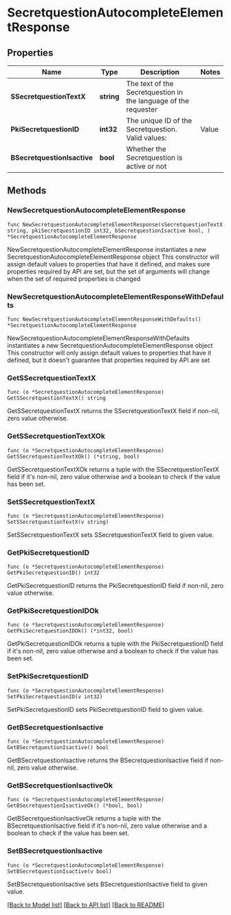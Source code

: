 # SecretquestionAutocompleteElementResponse

## Properties

Name | Type | Description | Notes
------------ | ------------- | ------------- | -------------
**SSecretquestionTextX** | **string** | The text of the Secretquestion in the language of the requester | 
**PkiSecretquestionID** | **int32** | The unique ID of the Secretquestion.  Valid values:  |Value|Description| |-|-| |1|The name of the hospital in which you were born| |2|The name of your grade school| |3|The last name of your favorite teacher| |4|Your favorite sports team| |5|Your favorite TV show| |6|Your favorite movie| |7|The name of the street on which you grew up| |8|The name of your first employer| |9|Your first car| |10|Your favorite food| |11|The name of your first pet| |12|Favorite musician/band| |13|What instrument you play| |14|Your father&#39;s middle name| |15|Your mother&#39;s maiden name| |16|Name of your eldest child| |17|Your spouse&#39;s middle name| |18|Favorite restaurant| |19|Childhood nickname| |20|Favorite vacation destination| |21|Your boat&#39;s name| |22|Date of Birth (YYYY-MM-DD)| | 
**BSecretquestionIsactive** | **bool** | Whether the Secretquestion is active or not | 

## Methods

### NewSecretquestionAutocompleteElementResponse

`func NewSecretquestionAutocompleteElementResponse(sSecretquestionTextX string, pkiSecretquestionID int32, bSecretquestionIsactive bool, ) *SecretquestionAutocompleteElementResponse`

NewSecretquestionAutocompleteElementResponse instantiates a new SecretquestionAutocompleteElementResponse object
This constructor will assign default values to properties that have it defined,
and makes sure properties required by API are set, but the set of arguments
will change when the set of required properties is changed

### NewSecretquestionAutocompleteElementResponseWithDefaults

`func NewSecretquestionAutocompleteElementResponseWithDefaults() *SecretquestionAutocompleteElementResponse`

NewSecretquestionAutocompleteElementResponseWithDefaults instantiates a new SecretquestionAutocompleteElementResponse object
This constructor will only assign default values to properties that have it defined,
but it doesn't guarantee that properties required by API are set

### GetSSecretquestionTextX

`func (o *SecretquestionAutocompleteElementResponse) GetSSecretquestionTextX() string`

GetSSecretquestionTextX returns the SSecretquestionTextX field if non-nil, zero value otherwise.

### GetSSecretquestionTextXOk

`func (o *SecretquestionAutocompleteElementResponse) GetSSecretquestionTextXOk() (*string, bool)`

GetSSecretquestionTextXOk returns a tuple with the SSecretquestionTextX field if it's non-nil, zero value otherwise
and a boolean to check if the value has been set.

### SetSSecretquestionTextX

`func (o *SecretquestionAutocompleteElementResponse) SetSSecretquestionTextX(v string)`

SetSSecretquestionTextX sets SSecretquestionTextX field to given value.


### GetPkiSecretquestionID

`func (o *SecretquestionAutocompleteElementResponse) GetPkiSecretquestionID() int32`

GetPkiSecretquestionID returns the PkiSecretquestionID field if non-nil, zero value otherwise.

### GetPkiSecretquestionIDOk

`func (o *SecretquestionAutocompleteElementResponse) GetPkiSecretquestionIDOk() (*int32, bool)`

GetPkiSecretquestionIDOk returns a tuple with the PkiSecretquestionID field if it's non-nil, zero value otherwise
and a boolean to check if the value has been set.

### SetPkiSecretquestionID

`func (o *SecretquestionAutocompleteElementResponse) SetPkiSecretquestionID(v int32)`

SetPkiSecretquestionID sets PkiSecretquestionID field to given value.


### GetBSecretquestionIsactive

`func (o *SecretquestionAutocompleteElementResponse) GetBSecretquestionIsactive() bool`

GetBSecretquestionIsactive returns the BSecretquestionIsactive field if non-nil, zero value otherwise.

### GetBSecretquestionIsactiveOk

`func (o *SecretquestionAutocompleteElementResponse) GetBSecretquestionIsactiveOk() (*bool, bool)`

GetBSecretquestionIsactiveOk returns a tuple with the BSecretquestionIsactive field if it's non-nil, zero value otherwise
and a boolean to check if the value has been set.

### SetBSecretquestionIsactive

`func (o *SecretquestionAutocompleteElementResponse) SetBSecretquestionIsactive(v bool)`

SetBSecretquestionIsactive sets BSecretquestionIsactive field to given value.



[[Back to Model list]](../README.md#documentation-for-models) [[Back to API list]](../README.md#documentation-for-api-endpoints) [[Back to README]](../README.md)


